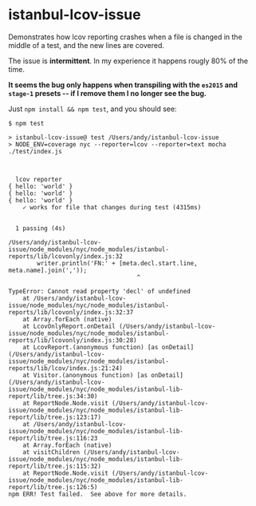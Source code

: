 # istanbul-lcov-issue

Demonstrates how lcov reporting crashes when a file is changed in the middle of a test,
and the new lines are covered.

The issue is **intermittent**.  In my experience it happens rougly 80% of the time.

**It seems the bug only happens when transpiling with the `es2015` and `stage-1` presets --
if I remove them I no longer see the bug.**

Just `npm install && npm test`, and you should see:

```
$ npm test

> istanbul-lcov-issue@ test /Users/andy/istanbul-lcov-issue
> NODE_ENV=coverage nyc --reporter=lcov --reporter=text mocha ./test/index.js



  lcov reporter
{ hello: 'world' }
{ hello: 'world' }
{ hello: 'world' }
    ✓ works for file that changes during test (4315ms)


  1 passing (4s)

/Users/andy/istanbul-lcov-issue/node_modules/nyc/node_modules/istanbul-reports/lib/lcovonly/index.js:32
        writer.println('FN:' + [meta.decl.start.line, meta.name].join(','));
                                    ^

TypeError: Cannot read property 'decl' of undefined
    at /Users/andy/istanbul-lcov-issue/node_modules/nyc/node_modules/istanbul-reports/lib/lcovonly/index.js:32:37
    at Array.forEach (native)
    at LcovOnlyReport.onDetail (/Users/andy/istanbul-lcov-issue/node_modules/nyc/node_modules/istanbul-reports/lib/lcovonly/index.js:30:28)
    at LcovReport.(anonymous function) [as onDetail] (/Users/andy/istanbul-lcov-issue/node_modules/nyc/node_modules/istanbul-reports/lib/lcov/index.js:21:24)
    at Visitor.(anonymous function) [as onDetail] (/Users/andy/istanbul-lcov-issue/node_modules/nyc/node_modules/istanbul-lib-report/lib/tree.js:34:30)
    at ReportNode.Node.visit (/Users/andy/istanbul-lcov-issue/node_modules/nyc/node_modules/istanbul-lib-report/lib/tree.js:123:17)
    at /Users/andy/istanbul-lcov-issue/node_modules/nyc/node_modules/istanbul-lib-report/lib/tree.js:116:23
    at Array.forEach (native)
    at visitChildren (/Users/andy/istanbul-lcov-issue/node_modules/nyc/node_modules/istanbul-lib-report/lib/tree.js:115:32)
    at ReportNode.Node.visit (/Users/andy/istanbul-lcov-issue/node_modules/nyc/node_modules/istanbul-lib-report/lib/tree.js:126:5)
npm ERR! Test failed.  See above for more details.
```
